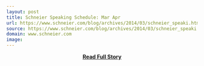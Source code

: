 ```yaml
---
layout: post
title: Schneier Speaking Schedule: Mar Apr
url: https://www.schneier.com/blog/archives/2014/03/schneier_speaki.html
source: https://www.schneier.com/blog/archives/2014/03/schneier_speaki.html
domain: www.schneier.com
image: 
---
```


<p></p>
<center><p><a href="https://www.schneier.com/blog/archives/2014/03/schneier_speaki.html" style='padding:25px; font-sze:18px; font-weight: bold;'>Read Full Story</a></p></center>
